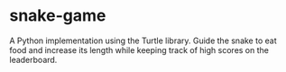 # snake-game
A Python implementation using the Turtle library. Guide the snake to eat food and increase its length while keeping track of high scores on the leaderboard.
